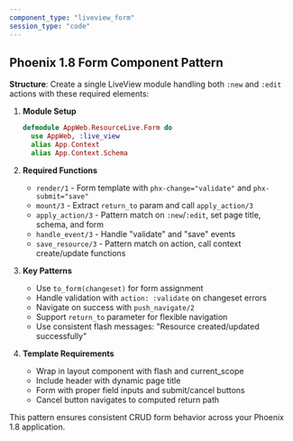 ```yaml
---
component_type: "liveview_form"
session_type: "code"
---
```

## Phoenix 1.8 Form Component Pattern

**Structure**: Create a single LiveView module handling both `:new` and `:edit` actions with these required elements:

1. **Module Setup**
   ```elixir
   defmodule AppWeb.ResourceLive.Form do
     use AppWeb, :live_view
     alias App.Context
     alias App.Context.Schema
   ```

2. **Required Functions**
   - `render/1` - Form template with `phx-change="validate"` and `phx-submit="save"`
   - `mount/3` - Extract `return_to` param and call `apply_action/3`
   - `apply_action/3` - Pattern match on `:new`/`:edit`, set page title, schema, and form
   - `handle_event/3` - Handle "validate" and "save" events
   - `save_resource/3` - Pattern match on action, call context create/update functions

3. **Key Patterns**
   - Use `to_form(changeset)` for form assignment
   - Handle validation with `action: :validate` on changeset errors
   - Navigate on success with `push_navigate/2`
   - Support `return_to` parameter for flexible navigation
   - Use consistent flash messages: "Resource created/updated successfully"

4. **Template Requirements**
   - Wrap in layout component with flash and current_scope
   - Include header with dynamic page title
   - Form with proper field inputs and submit/cancel buttons
   - Cancel button navigates to computed return path

This pattern ensures consistent CRUD form behavior across your Phoenix 1.8 application.